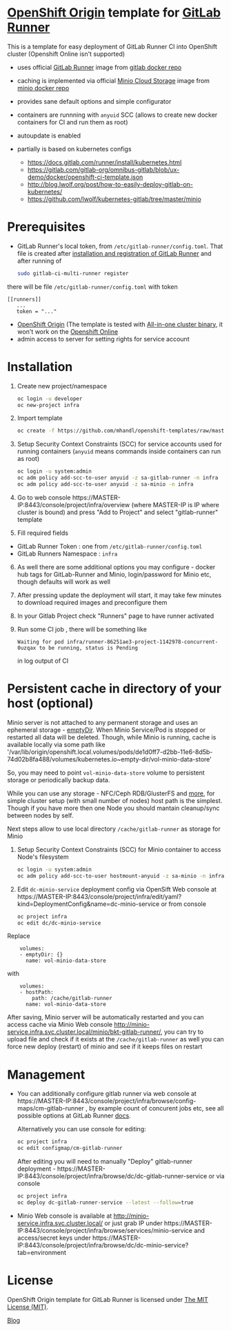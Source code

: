[OpenShift Origin](https://www.openshift.org/) template for [GitLab Runner](https://gitlab.com/gitlab-org/gitlab-ci-multi-runner)
==============

This is a template for easy deployment of GitLab Runner CI into OpenShift cluster (Openshift Online isn't supported)

 - uses official [GitLab Runner](https://gitlab.com/gitlab-org/gitlab-ci-multi-runner) image from [gitlab docker repo](https://hub.docker.com/r/gitlab/gitlab-runner/)
 - caching is implemented via official [Minio Cloud Storage](https://www.minio.io/) image from [minio docker repo](https://hub.docker.com/r/minio/minio/)
 - provides sane default options and simple configurator
 - containers are runnning with `anyuid` SCC (allows to create new docker containers for CI and run them as root)
 - autoupdate is enabled
 - partially is based on kubernetes configs

	- https://docs.gitlab.com/runner/install/kubernetes.html
	- https://gitlab.com/gitlab-org/omnibus-gitlab/blob/ux-demo/docker/openshift-ci-template.json
	- http://blog.lwolf.org/post/how-to-easily-deploy-gitlab-on-kubernetes/
	- https://github.com/lwolf/kubernetes-gitlab/tree/master/minio

Prerequisites
==============

 - GitLab Runner's local token, from `/etc/gitlab-runner/config.toml`. That file is created after
 [installation and registration of GitLab Runner](https://docs.gitlab.com/runner/install/)
 and after running of
	```sh
	sudo gitlab-ci-multi-runner register
	```
 there will be file `/etc/gitlab-runner/config.toml` with token
 ```
[[runners]]
	...
	token = "..."
 ```

 - [OpenShift Origin](https://www.openshift.org/) (The template is tested with [All-in-one cluster binary](https://github.com/openshift/origin/blob/master/docs/cluster_up_down.md), it won't work on the [Openshift Online](https://www.openshift.com/)
 - admin access to server for setting rights for service account


Installation
==============

1. Create new project/namespace

	```sh
	oc login -u developer
	oc new-project infra
	```

2. Import template

	```sh
	oc create -f https://github.com/mhandl/openshift-templates/raw/master/gitlab-runner/gitlab-runner.yaml -n infra
	```

3. Setup Security Context Constraints (SCC) for service accounts used for running containers (`anyuid` means commands inside containers can run as root)

	```sh
	oc login -u system:admin
	oc adm policy add-scc-to-user anyuid -z sa-gitlab-runner -n infra
	oc adm policy add-scc-to-user anyuid -z sa-minio -n infra
	```

4. Go to web console https://MASTER-IP:8443/console/project/infra/overview (where MASTER-IP is IP where cluster is bound) and press "Add to Project" and select "gitlab-runner" template

5. Fill required fields
  - GitLab Runner Token : one from `/etc/gitlab-runner/config.toml`
  - GitLab Runners Namespace : `infra`

6. As well there are some additional options you may configure - docker hub tags for GitLab-Runner and Minio, login/password for Minio etc, though defaults will work as well

7. After pressing update the deployment will start, it may take few minutes to download required images and preconfigure them

8. In your Gitlab Project check "Runners" page to have runner activated

9. Run some CI job , there will be something like

	```
	Waiting for pod infra/runner-86251ae3-project-1142978-concurrent-0uzqax to be running, status is Pending
	```
	in log output of CI


Persistent cache in directory of your host (optional)
==============

Minio server is not attached to any permanent storage and uses an ephemeral storage - [emptyDir](http://kubernetes.io/docs/user-guide/volumes/#emptydir). When Minio Service/Pod is stopped or restarted all data will be deleted.
Though, while Minio is running, cache is available locally via some path like '/var/lib/origin/openshift.local.volumes/pods/de1d0ff7-d2bb-11e6-8d5b-74d02b8fa488/volumes/kubernetes.io~empty-dir/vol-minio-data-store'

So, you may need to point `vol-minio-data-store` volume to persistent storage or periodically backup data.

While you can use any storage - NFC/Ceph RDB/GlusterFS and [more](https://docs.openshift.org/latest/install_config/persistent_storage/index.html),
for simple cluster setup (with small number of nodes) host path is the simplest. Though if you have more then one Node you should mantain cleanup/sync between nodes by self.

Next steps allow to use local directory `/cache/gitlab-runner` as storage for Minio

1. Setup Security Context Constraints (SCC) for Minio container to access Node's filesystem

	```sh
	oc login -u system:admin
	oc adm policy add-scc-to-user hostmount-anyuid -z sa-minio -n infra
	```
2. Edit `dc-minio-service` deployment config via OpenSift Web console
at https://MASTER-IP:8443/console/project/infra/edit/yaml?kind=DeploymentConfig&name=dc-minio-service
or from console
	```sh
	oc project infra
	oc edit dc/dc-minio-service
	```

  Replace
  ```
      volumes:
      - emptyDir: {}
        name: vol-minio-data-store
  ```

  with
  ```
      volumes:
      - hostPath:
          path: /cache/gitlab-runner
        name: vol-minio-data-store
  ```

  After saving, Minio server will be automatically restarted and you can access cache via
  Minio Web console http://minio-service.infra.svc.cluster.local/minio/bkt-gitlab-runner/,
  you can try to upload file and check if it exists at the `/cache/gitlab-runner`
  as well you can force new deploy (restart) of minio and see if it keeps files on restart


Management
==============

- You can additionally configure gitlab runner via web console at https://MASTER-IP:8443/console/project/infra/browse/config-maps/cm-gitlab-runner , by example count of concurent jobs etc, see all possible options at GitLab Runner [docs](https://docs.gitlab.com/runner/configuration/advanced-configuration.html).

	Alternatively you can use console for editing:
	```sh
	oc project infra
	oc edit configmap/cm-gitlab-runner
	```

	After editing you will need to manually "Deploy" gitlab-runner deployment - https://MASTER-IP:8443/console/project/infra/browse/dc/dc-gitlab-runner-service or via console
	```sh
	oc project infra
	oc deploy dc-gitlab-runner-service --latest --follow=true
	```

- Minio Web console is available at http://minio-service.infra.svc.cluster.local/ or just grab IP under https://MASTER-IP:8443/console/project/infra/browse/services/minio-service and access/secret keys under https://MASTER-IP:8443/console/project/infra/browse/dc/dc-minio-service?tab=environment

License
==============

OpenShift Origin template for GitLab Runner is licensed under [The MIT License (MIT)](LICENSE).

[Blog](http://oleksii-prudkyi.blogspot.com/2017/01/openshift-origin-template-for-gitlab-runner.html)
